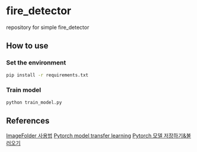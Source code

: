 # fire_detector
repository for simple fire_detector

## How to use
### Set the environment
```bash
pip install -r requirements.txt
```
### Train model
```bash
python train_model.py
```

## References
[ImageFolder 사용법](https://computistics.tistory.com/7)
[Pytorch model transfer learning](https://pytorch.org/tutorials/beginner/transfer_learning_tutorial.html)
[Pytorch 모델 저장하기&불러오기](https://tutorials.pytorch.kr/beginner/saving_loading_models.html)